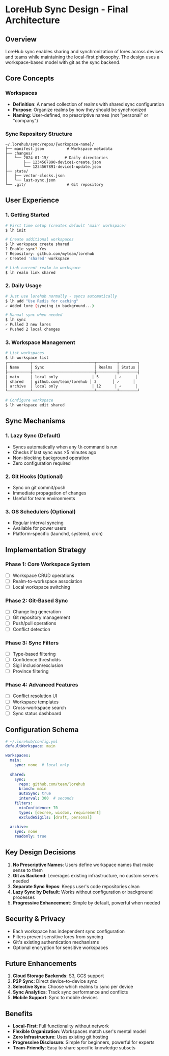 # LoreHub Sync Design - Final Architecture

## Overview

LoreHub sync enables sharing and synchronization of lores across devices and teams while maintaining the local-first philosophy. The design uses a workspace-based model with git as the sync backend.

## Core Concepts

### Workspaces
- **Definition**: A named collection of realms with shared sync configuration
- **Purpose**: Organize realms by how they should be synchronized
- **Naming**: User-defined, no prescriptive names (not "personal" or "company")

### Sync Repository Structure
```
~/.lorehub/sync/repos/{workspace-name}/
├── manifest.json          # Workspace metadata
├── changes/
│   └── 2024-01-15/       # Daily directories
│       ├── 1234567890-device1-create.json
│       └── 1234567891-device1-update.json
├── state/
│   ├── vector-clocks.json
│   └── last-sync.json
└── .git/                  # Git repository
```

## User Experience

### 1. Getting Started
```bash
# First time setup (creates default 'main' workspace)
$ lh init

# Create additional workspaces
$ lh workspace create shared
? Enable sync? Yes
? Repository: github.com/myteam/lorehub
✓ Created 'shared' workspace

# Link current realm to workspace
$ lh realm link shared
```

### 2. Daily Usage
```bash
# Just use lorehub normally - syncs automatically
$ lh add "Use Redis for caching"
✓ Added lore (syncing in background...)

# Manual sync when needed
$ lh sync
✓ Pulled 3 new lores
✓ Pushed 2 local changes
```

### 3. Workspace Management
```bash
# List workspaces
$ lh workspace list
┌──────────┬───────────────────────────┬─────────┬────────┐
│ Name     │ Sync                      │ Realms  │ Status │
├──────────┼───────────────────────────┼─────────┼────────┤
│ main     │ local only               │ 5       │ ✓      │
│ shared   │ github.com/team/lorehub │ 3       │ ✓      │
│ archive  │ local only               │ 12      │ ✓      │
└──────────┴───────────────────────────┴─────────┴────────┘

# Configure workspace
$ lh workspace edit shared
```

## Sync Mechanisms

### 1. Lazy Sync (Default)
- Syncs automatically when any `lh` command is run
- Checks if last sync was >5 minutes ago
- Non-blocking background operation
- Zero configuration required

### 2. Git Hooks (Optional)
- Sync on git commit/push
- Immediate propagation of changes
- Useful for team environments

### 3. OS Schedulers (Optional)
- Regular interval syncing
- Available for power users
- Platform-specific (launchd, systemd, cron)

## Implementation Strategy

### Phase 1: Core Workspace System
- [ ] Workspace CRUD operations
- [ ] Realm-to-workspace association
- [ ] Local workspace switching

### Phase 2: Git-Based Sync
- [ ] Change log generation
- [ ] Git repository management
- [ ] Push/pull operations
- [ ] Conflict detection

### Phase 3: Sync Filters
- [ ] Type-based filtering
- [ ] Confidence thresholds
- [ ] Sigil inclusion/exclusion
- [ ] Province filtering

### Phase 4: Advanced Features
- [ ] Conflict resolution UI
- [ ] Workspace templates
- [ ] Cross-workspace search
- [ ] Sync status dashboard

## Configuration Schema

```yaml
# ~/.lorehub/config.yml
defaultWorkspace: main

workspaces:
  main:
    sync: none  # local only
    
  shared:
    sync:
      repo: github.com/team/lorehub
      branch: main
      autoSync: true
      interval: 300  # seconds
    filters:
      minConfidence: 70
      types: [decree, wisdom, requirement]
      excludeSigils: [draft, personal]
    
  archive:
    sync: none
    readonly: true
```

## Key Design Decisions

1. **No Prescriptive Names**: Users define workspace names that make sense to them
2. **Git as Backend**: Leverages existing infrastructure, no custom servers needed
3. **Separate Sync Repos**: Keeps user's code repositories clean
4. **Lazy Sync by Default**: Works without configuration or background processes
5. **Progressive Enhancement**: Simple by default, powerful when needed

## Security & Privacy

- Each workspace has independent sync configuration
- Filters prevent sensitive lores from syncing
- Git's existing authentication mechanisms
- Optional encryption for sensitive workspaces

## Future Enhancements

1. **Cloud Storage Backends**: S3, GCS support
2. **P2P Sync**: Direct device-to-device sync
3. **Selective Sync**: Choose which realms to sync per device
4. **Sync Analytics**: Track sync performance and conflicts
5. **Mobile Support**: Sync to mobile devices

## Benefits

- **Local-First**: Full functionality without network
- **Flexible Organization**: Workspaces match user's mental model
- **Zero Infrastructure**: Uses existing git hosting
- **Progressive Disclosure**: Simple for beginners, powerful for experts
- **Team-Friendly**: Easy to share specific knowledge subsets